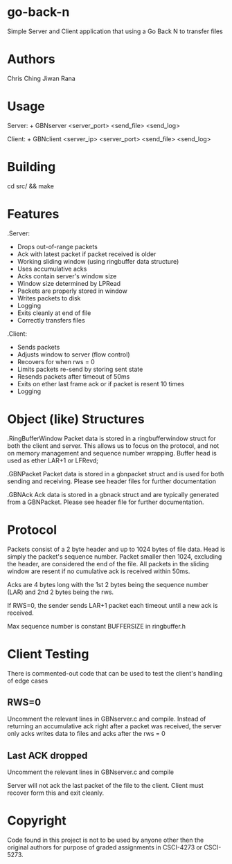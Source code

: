 go-back-n
=========

Simple Server and Client application that using a Go Back N to transfer files


Authors
=======
Chris Ching
Jiwan Rana


Usage
=====
Server: +
    GBNserver <server_port> <error rate> <random seed> <send_file> <send_log>

Client: +
    GBNclient <server_ip> <server_port> <error rate> <random seed> <send_file> <send_log>


Building
========
cd src/ && make


Features
========

.Server:
* Drops out-of-range packets
* Ack with latest packet if packet received is older
* Working sliding window (using ringbuffer data structure)
* Uses accumulative acks
* Acks contain server's window size
* Window size determined by LPRead
* Packets are properly stored in window
* Writes packets to disk
* Logging
* Exits cleanly at end of file
* Correctly transfers files

.Client:
* Sends packets
* Adjusts window to server (flow control)
* Recovers for when rws = 0
* Limits packets re-send by storing sent state
* Resends packets after timeout of 50ms
* Exits on ether last frame ack or if packet is resent 10 times
* Logging


Object (like) Structures
========================
.RingBufferWindow
Packet data is stored in a ringbufferwindow struct for both the client and server. This allows us to
focus on the protocol, and not on memory management and sequence number wrapping. Buffer head is
used as ether LAR+1 or LFRevd;

.GBNPacket
Packet data is stored in a gbnpacket struct and is used for both sending and receiving. Please
see header files for further documentation

.GBNAck
Ack data is stored in a gbnack struct and are typically generated from a GBNPacket. Please see
header file for further documentation.


Protocol
========

Packets consist of a 2 byte header and up to 1024 bytes of file data. Head is simply the packet's sequence number.
Packet smaller then 1024, excluding the header, are considered the end of the file. All
packets in the sliding window are resent if no cumulative ack is received within 50ms.

Acks are 4 bytes long with the 1st 2 bytes being the sequence number (LAR) and 2nd 2 bytes being
the rws.

If RWS=0, the sender sends LAR+1 packet each timeout until a new ack is received.

Max sequence number is constant BUFFERSIZE in ringbuffer.h

Client Testing
==============
There is commented-out code that can be used to test the client's handling of edge cases

RWS=0
-----
Uncomment the relevant lines in GBNserver.c and compile. Instead of returning an accumulative ack
right after a packet was received, the server only acks writes data to files and acks after the rws = 0

Last ACK dropped
----------------
Uncomment the relevant lines in GBNserver.c and compile

Server will not ack the last packet of the file to the client. Client must recover form this
and exit cleanly.


Copyright
=========
Code found in this project is not to be used by anyone other then the original
authors for purpose of graded assignments in CSCI-4273 or CSCI-5273.
